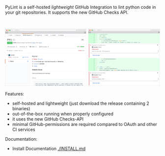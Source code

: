 PyLint is a self-hosted *lightweight* GitHub Integration to lint python code in your git repositories. It supports the new GitHub Checks API.

<br/>

<p align="center">
  <img src=".github/pylint-screen.png" style="max-width:100%;" />
</p>


Features:

* self-hosted and lightweight (just download the release containing 2 binaries)
* out-of-the-box running when properly configured
* it uses the new GitHub Checks-API
* minimal GitHub-permissions are required compared to OAuth and other CI services

Documentation:

* Install Documentation [./INSTALL.md](./INSTALL.md)
